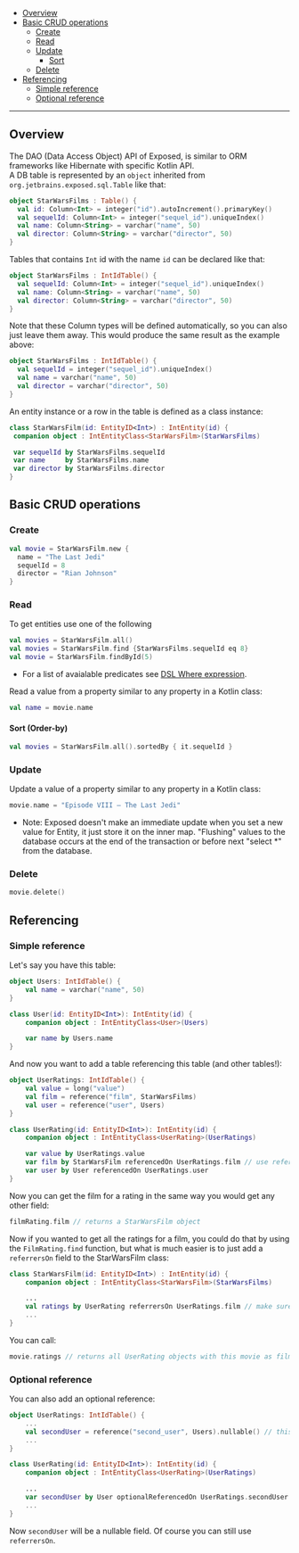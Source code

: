* [Overview](#overview)
* [Basic CRUD operations](#basic-crud-operations)
  * [Create](#create)
  * [Read](#read)
  * [Update](#update)
    * [Sort](#sort)
  * [Delete](#delete)
* [Referencing](#referencing)
  * [Simple reference](#simple-reference)
  * [Optional reference](#optional-reference)




***


## Overview

The DAO (Data Access Object) API of Exposed, is similar to ORM frameworks like Hibernate with specific Kotlin API.  
A DB table is represented by an `object` inherited from `org.jetbrains.exposed.sql.Table` like that:
```kotlin
object StarWarsFilms : Table() {
  val id: Column<Int> = integer("id").autoIncrement().primaryKey()
  val sequelId: Column<Int> = integer("sequel_id").uniqueIndex()
  val name: Column<String> = varchar("name", 50)
  val director: Column<String> = varchar("director", 50)
}
```
Tables that contains `Int` id with the name `id` can be declared like that:
```kotlin
object StarWarsFilms : IntIdTable() {
  val sequelId: Column<Int> = integer("sequel_id").uniqueIndex()
  val name: Column<String> = varchar("name", 50)
  val director: Column<String> = varchar("director", 50)
}
```
Note that these Column types will be defined automatically, so you can also just leave them away. This would produce the same result as the example above:
```kotlin
object StarWarsFilms : IntIdTable() {
  val sequelId = integer("sequel_id").uniqueIndex()
  val name = varchar("name", 50)
  val director = varchar("director", 50)
}
```
An entity instance or a row in the table is defined as a class instance:
 ```kotlin
class StarWarsFilm(id: EntityID<Int>) : IntEntity(id) {
  companion object : IntEntityClass<StarWarsFilm>(StarWarsFilms)

  var sequelId by StarWarsFilms.sequelId 
  var name     by StarWarsFilms.name
  var director by StarWarsFilms.director
}
```
## Basic CRUD operations
### Create
```kotlin
val movie = StarWarsFilm.new {
  name = "The Last Jedi"
  sequelId = 8
  director = "Rian Johnson"
}
```
### Read
To get entities use one of the following
```kotlin
val movies = StarWarsFilm.all()
val movies = StarWarsFilm.find {StarWarsFilms.sequelId eq 8}
val movie = StarWarsFilm.findById(5)
```
* For a list of avaialable predicates see [DSL Where expression](https://github.com/JetBrains/Exposed/wiki/DSL#where-expression).  

Read a value from a property similar to any property in a Kotlin class:
```kotlin
val name = movie.name
```
#### Sort (Order-by)
```kotlin
val movies = StarWarsFilm.all().sortedBy { it.sequelId }
```
### Update
Update a value of a property similar to any property in a Kotlin class:
```kotlin
movie.name = "Episode VIII – The Last Jedi"
```
* Note: Exposed doesn't make an immediate update when you set a new value for Entity, it just store it on the inner map. "Flushing" values to the database occurs at the end of the transaction or before next "select *" from the database.
### Delete
```kotlin
movie.delete() 
```

## Referencing
### Simple reference
Let's say you have this table:
```kotlin
object Users: IntIdTable() {
    val name = varchar("name", 50)
}

class User(id: EntityID<Int>): IntEntity(id) {
    companion object : IntEntityClass<User>(Users)

    var name by Users.name
}
```
And now you want to add a table referencing this table (and other tables!):
```kotlin
object UserRatings: IntIdTable() {
    val value = long("value")
    val film = reference("film", StarWarsFilms)
    val user = reference("user", Users)
}

class UserRating(id: EntityID<Int>): IntEntity(id) {
    companion object : IntEntityClass<UserRating>(UserRatings)

    var value by UserRatings.value
    var film by StarWarsFilm referencedOn UserRatings.film // use referencedOn for normal references
    var user by User referencedOn UserRatings.user
}
```
Now you can get the film for a rating in the same way you would get any other field:
```kotlin
filmRating.film // returns a StarWarsFilm object
```
Now if you wanted to get all the ratings for a film, you could do that by using the `FilmRating.find` function, but what is much easier is to just add a `referrersOn` field to the StarWarsFilm class:
```kotlin
class StarWarsFilm(id: EntityID<Int>) : IntEntity(id) {
    companion object : IntEntityClass<StarWarsFilm>(StarWarsFilms)

    ...
    val ratings by UserRating referrersOn UserRatings.film // make sure to use val and backReferencedOn
    ...
}
```
You can call:
```kotlin
movie.ratings // returns all UserRating objects with this movie as film
```
### Optional reference
You can also add an optional reference:
```kotlin
object UserRatings: IntIdTable() {
    ...
    val secondUser = reference("second_user", Users).nullable() // this reference is nullable!
    ...
}

class UserRating(id: EntityID<Int>): IntEntity(id) {
    companion object : IntEntityClass<UserRating>(UserRatings)

    ...
    var secondUser by User optionalReferencedOn UserRatings.secondUser // use optionalReferencedOn for nullable references
    ...
}
```
Now `secondUser` will be a nullable field.
Of course you can still use `referrersOn`.